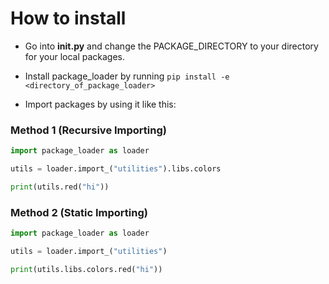 # How to install

- Go into **__init__.py** and change the PACKAGE_DIRECTORY to your directory for your local packages.

- Install package_loader by running `pip install -e <directory_of_package_loader>`

- Import packages by using it like this:

### Method 1 (Recursive Importing)
```py
import package_loader as loader

utils = loader.import_("utilities").libs.colors

print(utils.red("hi"))
```
### Method 2 (Static Importing)

```py
import package_loader as loader

utils = loader.import_("utilities")

print(utils.libs.colors.red("hi"))
```
